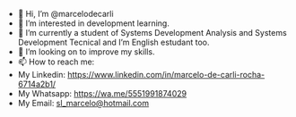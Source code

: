 - 👋 Hi, I’m @marcelodecarli
- 👀 I’m interested in development learning.
- 🌱 I’m currently a student of Systems Development Analysis and Systems Development Tecnical and I’m English estudant too. 
- 💞️ I’m looking on to improve my skills.
- 📫 How to reach me:
- My Linkedin: https://www.linkedin.com/in/marcelo-de-carli-rocha-6714a2b1/
- My Whatsapp: https://wa.me/5551991874029
- My Email: sl_marcelo@hotmail.com
<!---


